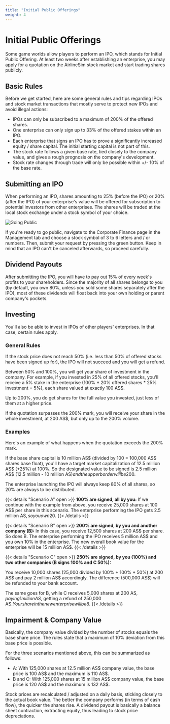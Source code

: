 ```yaml
---
title: "Initial Public Offerings"
weight: 4
---
```


# Initial Public Offerings

Some game worlds allow players to perform an IPO, which stands for Initial Public Offering. At least two weeks after establishing an enterprise, you may apply for a quotation on the AirlineSim stock market and start trading shares publicly. 

## Basic Rules

Before we get started, here are some general rules and tips regarding IPOs and stock market transactions that mostly serve to protect new IPOs and avoid illegal actions:

* IPOs can only be subscribed to a maximum of 200% of the offered shares.
* One enterprise can only sign up to 33% of the offered stakes within an IPO.
* Each enterprise that signs an IPO has to prove a significantly increased equity / share capital. The initial starting capital is not part of this.
* The stock rate follows a given base rate, tied closely to the company value, and gives a rough prognosis on the company's development.
* Stock rate changes through trade will only be possible within +/- 10% of the base rate.

## Submitting an IPO

When performing an IPO, shares amounting to 25% (before the IPO) or 20% (after the IPO) of your enterprise's value will be offered for subscription to potential investors from other enterprises. The shares will be traded at the local stock exchange under a stock symbol of your choice. 

![Going Public](IPO_01.png "Going Public")

If you're ready to go public, navigate to the Corporate Finance page in the Management tab and choose a stock symbol of 3 to 6 letters and / or numbers. Then, submit your request by pressing the green button. Keep in mind that an IPO can't be canceled afterwards, so proceed carefully.

## Dividend Payouts

After submitting the IPO, you will have to pay out 15% of every week's profits to your shareholders. Since the majority of all shares belongs to you (by default, you own 80%, unless you sold some shares separately after the IPO), most of these dividends will float back into your own holding or parent company's pockets.

## Investing

You'll also be able to invest in IPOs of other players' enterprises. In that case, certain rules apply.

### General Rules

If the stock price does not reach 50% (i.e. less than 50% of offered stocks have been signed up for), the IPO will not succeed and you will get a refund.

Between 50% and 100%, you will get your share of investment in the company. For example, if you invested in 25% of all offered stocks, you'll receive a 5% stake in the enterprise (100% * 20% offered shares * 25% investment = 5%), each share valued at exactly 100 AS$.

Up to 200%, you do get shares for the full value you invested, just less of them at a higher price.

If the quotation surpasses the 200% mark, you will receive your share in the whole investment, at 200 AS$, but only up to the 200% volume.

### Examples

Here's an example of what happens when the quotation exceeds the 200% mark.

If the base share capital is 10 million AS$ (divided by 100 = 100,000 AS$ shares base float), you'll have a target market capitalization of 12.5 million AS$ (+25%) at 100%. So the designated value to be signed is 2.5 million AS$ (12.5 million - 10 million AS$) and the upper border will be 200%, meaning you can sign up for a maximum value of 5 million AS$.

The enterprise launching the IPO will always keep 80% of all shares, so 20% are always to be distributed.

{{< details "Scenario A" open >}}
**100% are signed, all by you:**
If we continue with the example from above, you receive 25,000 shares at 100 AS$ per share in this scenario. The enterprise performing the IPO gets 2.5 million AS$, so you own 20% in the enterprise. The new overall book value for the enterprise will be 12.5 million AS$.
{{< /details >}}

{{< details "Scenario B" open >}}
**200% are signed, by you and another company (B):**
In this case, you receive 12,500 shares at 200 AS$ per share. So does B. The enterprise performing the IPO receives 5 million AS$ and you own 10% in the enterprise. The new overall book value for the enterprise will be 15 million AS$.
{{< /details >}}

{{< details "Scenario C" open >}}
**250% are signed, by you (100%) and two other companies (B signs 100% and C 50%):**

You receive 10,000 shares (25,000 divided by 100% + 100% + 50%) at 200 AS$ and pay 2 million AS$ accordingly. The difference (500,000 AS$) will be refunded to your bank account.

The same goes for B, while C receives 5,000 shares at 200 AS$, paying 1 million AS$, getting a refund of 250,000 AS$. Your share in the new enterprise will be 8%. B also owns 8%, while C receives a share of 4%. The new overall book value for the enterprise will be 15 million AS$.
{{< /details >}}

## Impairment & Company Value

Basically, the company value divided by the number of stocks equals the base share price. The rules state that a maximum of 10% deviation from this base price is possible.

For the three scenarios mentioned above, this can be summarized as follows:

* A: With 125,000 shares at 12.5 million AS$ company value, the base price is 100 AS$ and the maximum is 110 AS$.
* B and C: With 125,000 shares at 15 million AS$ company value, the base price is 120 AS$ and the maximum is 132 AS$.

Stock prices are recalculated / adjusted on a daily basis, sticking closely to the actual book value. The better the company performs (in terms of cash flow), the quicker the shares rise. A dividend payout is basically a balance sheet contraction, extracting equity, thus leading to stock price depreciations.
